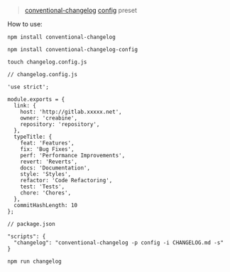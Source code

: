 
> [conventional-changelog](https://github.com/ajoslin/conventional-changelog) [config](https://github.com/Creabine/conventional-changelog-config) preset

How to use:

```
npm install conventional-changelog

npm install conventional-changelog-config

touch changelog.config.js

// changelog.config.js

'use strict';

module.exports = {
  link: {
    host: 'http://gitlab.xxxxx.net',
    owner: 'creabine',
    repository: 'repository',
  },
  typeTitle: {
    feat: 'Features',
    fix: 'Bug Fixes',
    perf: 'Performance Improvements',
    revert: 'Reverts',
    docs: 'Documentation',
    style: 'Styles',
    refactor: 'Code Refactoring',
    test: 'Tests',
    chore: 'Chores',
  },
  commitHashLength: 10
};

// package.json

"scripts": {
  "changelog": "conventional-changelog -p config -i CHANGELOG.md -s"
}

npm run changelog

```

